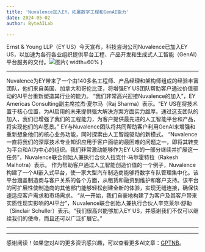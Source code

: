 ```yaml
---
title: 'Nuvalence加入EY，拓展数字工程和GenAI能力'
date: 2024-05-02
author: ByteAILab

---
```


Ernst & Young LLP（EY US）今天宣布，科技咨询公司Nuvalence已加入EY US，以加速为各行各业组织提供平台工程、产品开发和生成式人工智能（GenAI）平台服务的交付。![图片](https://ai-techpark.com/wp-content/uploads/2024/04/Nuvalence-960x540.jpg){ width=60% }

---

Nuvalence为EY带来了一个由140多名工程师、产品经理和架构师组成的经验丰富团队，他们来自美国、加拿大和哥伦比亚，将增强EY US团队帮助客户通过价值驱动的AI平台重新塑造其行业的能力。
“我们非常高兴迎接Nuvalence的加入”，EY Americas Consulting副主席拉杰·夏尔马（Raj Sharma）表示。“EY US在将技术置于核心位置，为AI启用的未来提供强大解决方案方面实力雄厚。通过这支团队的加入，我们已增强了我们的工程能力，为客户提供最先进的人工智能平台和产品，将实现他们的AI愿景。”
EY与Nuvalence团队将共同帮助客户利用GenAI来增强和重新想象他们的核心业务功能，同时探索由人工智能驱动的新模式。
“Nuvalence一直将我们的深厚技术专业知识应用于客户面临的最困难的问题之一，即将其转变为平台和AI为中心的组织。我们非常激动能够作为EY US的一部分继续并扩展这一任务”，Nuvalence联合创始人兼执行合伙人拉克什·马尔霍特拉（Rakesh Malhotra）表示。
作为帮助客户通过人工智能创造价值的一个例子，Nuvalence构建了一个AI嵌入式平台，使一家大型汽车制造商能够将数字车队管理集中化。该平台涵盖制造商与客户关系的各个方面，从租赁和融资到维护和客户支持。该平台的可扩展性使制造商的其他部门能够轻松创建全新的体验，实现无缝连接，确保快速适应客户需求和市场需求。
“从一开始，我们自豪地构建了为客户及其客户带来实质性现实影响的AI平台”，Nuvalence联合创始人兼执行合伙人辛克莱尔·舒勒（Sinclair Schuller）表示。“我们很高兴能够加入EY US，并感谢我们不仅可以继续我们的使命，而且还可以广泛扩展它。”

---
---
感谢阅读！如果您对AI的更多资讯感兴趣，可以查看更多AI文章：[GPTNB](https://gptnb.com)。
